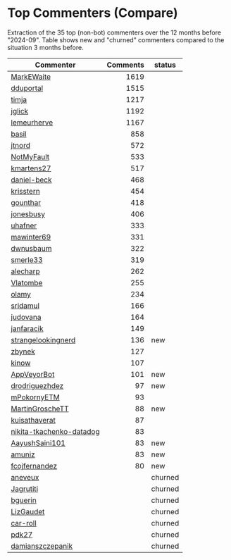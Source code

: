 # Top Commenters (Compare)

Extraction of the 35 top (non-bot) commenters 
over the 12 months before "2024-09".
Table shows new and "churned" commenters compared 
to the situation 3 months before.


| Commenter                | Comments | status  |
| ------------------------ | -------: | ------- |
| [MarkEWaite](commentersPlot/MarkEWaite.png) |     1619 |         |
| [dduportal](commentersPlot/dduportal.png) |     1515 |         |
| [timja](commentersPlot/timja.png) |     1217 |         |
| [jglick](commentersPlot/jglick.png) |     1192 |         |
| [lemeurherve](commentersPlot/lemeurherve.png) |     1167 |         |
| [basil](commentersPlot/basil.png) |      858 |         |
| [jtnord](commentersPlot/jtnord.png) |      572 |         |
| [NotMyFault](commentersPlot/NotMyFault.png) |      533 |         |
| [kmartens27](commentersPlot/kmartens27.png) |      517 |         |
| [daniel-beck](commentersPlot/daniel-beck.png) |      468 |         |
| [krisstern](commentersPlot/krisstern.png) |      454 |         |
| [gounthar](commentersPlot/gounthar.png) |      418 |         |
| [jonesbusy](commentersPlot/jonesbusy.png) |      406 |         |
| [uhafner](commentersPlot/uhafner.png) |      333 |         |
| [mawinter69](commentersPlot/mawinter69.png) |      331 |         |
| [dwnusbaum](commentersPlot/dwnusbaum.png) |      322 |         |
| [smerle33](commentersPlot/smerle33.png) |      319 |         |
| [alecharp](commentersPlot/alecharp.png) |      262 |         |
| [Vlatombe](commentersPlot/Vlatombe.png) |      255 |         |
| [olamy](commentersPlot/olamy.png) |      234 |         |
| [sridamul](commentersPlot/sridamul.png) |      166 |         |
| [judovana](commentersPlot/judovana.png) |      164 |         |
| [janfaracik](commentersPlot/janfaracik.png) |      149 |         |
| [strangelookingnerd](commentersPlot/strangelookingnerd.png) |      136 | new     |
| [zbynek](commentersPlot/zbynek.png) |      127 |         |
| [kinow](commentersPlot/kinow.png) |      107 |         |
| [AppVeyorBot](commentersPlot/AppVeyorBot.png) |      101 | new     |
| [drodriguezhdez](commentersPlot/drodriguezhdez.png) |       97 | new     |
| [mPokornyETM](commentersPlot/mPokornyETM.png) |       93 |         |
| [MartinGroscheTT](commentersPlot/MartinGroscheTT.png) |       88 | new     |
| [kuisathaverat](commentersPlot/kuisathaverat.png) |       87 |         |
| [nikita-tkachenko-datadog](commentersPlot/nikita-tkachenko-datadog.png) |       83 |         |
| [AayushSaini101](commentersPlot/AayushSaini101.png) |       83 | new     |
| [amuniz](commentersPlot/amuniz.png) |       83 | new     |
| [fcojfernandez](commentersPlot/fcojfernandez.png) |       80 | new     |
| [aneveux](commentersPlot/aneveux.png) |          | churned |
| [Jagrutiti](commentersPlot/Jagrutiti.png) |          | churned |
| [bguerin](commentersPlot/bguerin.png) |          | churned |
| [LizGaudet](commentersPlot/LizGaudet.png) |          | churned |
| [car-roll](commentersPlot/car-roll.png) |          | churned |
| [pdk27](commentersPlot/pdk27.png) |          | churned |
| [damianszczepanik](commentersPlot/damianszczepanik.png) |          | churned |
